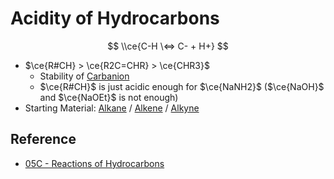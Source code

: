 # Acidity of Hydrocarbons

$$
\\ce{C-H \<=> C- + H+}
$$

* $\ce{R#CH} > \ce{R2C=CHR} > \ce{CHR3}$
  * Stability of [Carbanion](Reaction%20Component/Carbanion.md)
  * $\ce{R#CH}$ is just acidic enough for $\ce{NaNH2}$ ($\ce{NaOH}$ and $\ce{NaOEt}$ is not enough)
* Starting Material: [Alkane](../Chemical%20Species/Alkyl%20Group.md) / [Alkene](../Chemical%20Species/Alkenyl%20Group.md) / [Alkyne](../Chemical%20Species/Alkynyl%20Group.md)

## Reference

* [05C - Reactions of Hydrocarbons](../../../../00%20-%20Summary/SCCH134%20-%20Organic%20Chemistry%20for%20Medical%20Science/05C%20-%20Reactions%20of%20Hydrocarbons.md)
